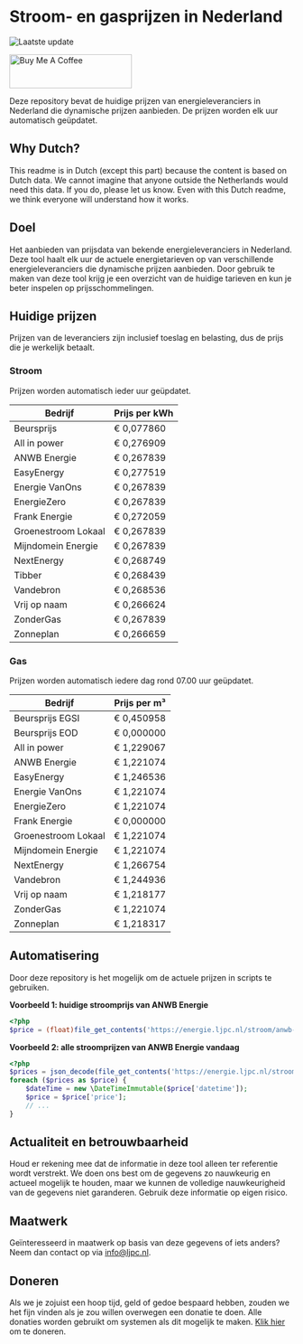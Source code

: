 # Stroom- en gasprijzen in Nederland

![Laatste update](https://img.shields.io/badge/laatste%20update-2023--11--24%2012%3A00%20CET-brightgreen)

<a href="https://www.buymeacoffee.com/Lars-" target="_blank"><img src="https://cdn.buymeacoffee.com/buttons/v2/default-orange.png" alt="Buy Me A Coffee" height="60" style="height: 60px !important;width: 217px !important;" ></a>

Deze repository bevat de huidige prijzen van energieleveranciers in Nederland die dynamische prijzen aanbieden. De prijzen worden elk uur automatisch geüpdatet.

## Why Dutch?

This readme is in Dutch (except this part) because the content is based on Dutch data. We cannot imagine that anyone outside the Netherlands would need this data. If you do, please let us know. Even with this Dutch readme, we think
everyone will understand how it works.

## Doel

Het aanbieden van prijsdata van bekende energieleveranciers in Nederland. Deze tool haalt elk uur de actuele energietarieven op van verschillende energieleveranciers die dynamische prijzen aanbieden. Door gebruik te maken van deze tool
krijg je een overzicht van de huidige tarieven en kun je beter inspelen op prijsschommelingen.

## Huidige prijzen

Prijzen van de leveranciers zijn inclusief toeslag en belasting, dus de prijs die je werkelijk betaalt.

### Stroom

Prijzen worden automatisch ieder uur geüpdatet.

 Bedrijf | Prijs per kWh 
---------|---------------
Beursprijs | € 0,077860
All in power | € 0,276909
ANWB Energie | € 0,267839
EasyEnergy | € 0,277519
Energie VanOns | € 0,267839
EnergieZero | € 0,267839
Frank Energie | € 0,272059
Groenestroom Lokaal | € 0,267839
Mijndomein Energie | € 0,267839
NextEnergy | € 0,268749
Tibber | € 0,268439
Vandebron | € 0,268536
Vrij op naam | € 0,266624
ZonderGas | € 0,267839
Zonneplan | € 0,266659


### Gas

Prijzen worden automatisch iedere dag rond 07.00 uur geüpdatet.

 Bedrijf | Prijs per m³ 
---------|--------------
Beursprijs EGSI | € 0,450958
Beursprijs EOD | € 0,000000
All in power | € 1,229067
ANWB Energie | € 1,221074
EasyEnergy | € 1,246536
Energie VanOns | € 1,221074
EnergieZero | € 1,221074
Frank Energie | € 0,000000
Groenestroom Lokaal | € 1,221074
Mijndomein Energie | € 1,221074
NextEnergy | € 1,266754
Vandebron | € 1,244936
Vrij op naam | € 1,218177
ZonderGas | € 1,221074
Zonneplan | € 1,218317


## Automatisering

Door deze repository is het mogelijk om de actuele prijzen in scripts te gebruiken.

**Voorbeeld 1: huidige stroomprijs van ANWB Energie**

```php
<?php
$price = (float)file_get_contents('https://energie.ljpc.nl/stroom/anwb-energie-nu.txt');

```

**Voorbeeld 2: alle stroomprijzen van ANWB Energie vandaag**

```php
<?php
$prices = json_decode(file_get_contents('https://energie.ljpc.nl/stroom/all-in-power-vandaag.json'),true);
foreach ($prices as $price) {
    $dateTime = new \DateTimeImmutable($price['datetime']);
    $price = $price['price'];
    // ...
}
```

## Actualiteit en betrouwbaarheid

Houd er rekening mee dat de informatie in deze tool alleen ter referentie wordt verstrekt. We doen ons best om de gegevens zo nauwkeurig en actueel mogelijk te houden, maar we kunnen de volledige nauwkeurigheid van de gegevens niet
garanderen. Gebruik deze informatie op eigen risico.

## Maatwerk

Geïnteresseerd in maatwerk op basis van deze gegevens of iets anders? Neem dan contact op
via [info@ljpc.nl](mailto:info@ljpc.nl?subject=Energie%20prijzen).

## Doneren

Als we je zojuist een hoop tijd, geld of gedoe bespaard hebben, zouden we het fijn vinden als je zou willen overwegen een
donatie te doen. Alle donaties worden gebruikt om systemen als dit mogelijk te
maken. [Klik hier](https://www.buymeacoffee.com/Lars-) om te doneren.
